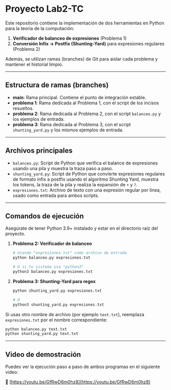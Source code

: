 # Proyecto Lab2-TC

Este repositorio contiene la implementación de dos herramientas en Python para la teoría de la computación:

1. **Verificador de balanceo de expresiones** (Problema 1)
2. **Conversión Infix → Postfix (Shunting-Yard)** para expresiones regulares (Problema 2)

Además, se utilizan ramas (branches) de Git para aislar cada problema y mantener el historial limpio.

---

## Estructura de ramas (branches)

* **main**: Rama principal. Contiene el punto de integración estable.
* **problema 1**: Rama dedicada al Problema 1, con el script de los incisos resueltos. 
* **problema 2**: Rama dedicada al Problema 2, con el script `balanceo.py` y los ejemplos de entrada.
* **problema 3**: Rama dedicada al Problema 3, con el script `shunting_yard.py` y los mismos ejemplos de entrada.

---

## Archivos principales

* `balanceo.py`: Script de Python que verifica el balance de expresiones usando una pila y muestra la traza paso a paso.
* `shunting_yard.py`: Script de Python que convierte expresiones regulares de formato infix a postfix usando el algoritmo Shunting Yard, muestra los tokens, la traza de la pila y realiza la expansión de `+` y `?`.
* `expresiones.txt`: Archivo de texto con una expresión regular por línea, usado como entrada para ambos scripts.

---

## Comandos de ejecución

Asegúrate de tener Python 3.9+ instalado y estar en el directorio raíz del proyecto.

1. **Problema 2: Verificador de balanceo**

   ```bash
   # Usando "expresiones.txt" como archivo de entrada
   python balanceo.py expresiones.txt

   # O si tu sistema usa "python3"
   python3 balanceo.py expresiones.txt
   ```

2. **Problema 3: Shunting-Yard para regex**

   ```bash
   python shunting_yard.py expresiones.txt

   # O
   python3 shunting_yard.py expresiones.txt
   ```

Si usas otro nombre de archivo (por ejemplo `text.txt`), reemplaza `expresiones.txt` por el nombre correspondiente:

```bash
python balanceo.py text.txt
python shunting_yard.py text.txt
```

---

## Video de demostración

Puedes ver la ejecución paso a paso de ambos programas en el siguiente video:

🔗 [https://youtu.be/GfRwD6m0hz8](https://youtu.be/GfRwD6m0hz8)
